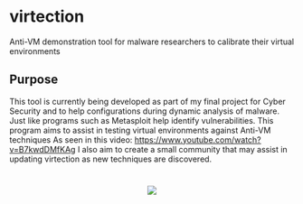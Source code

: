 # virtection
Anti-VM demonstration tool for malware researchers to calibrate their virtual environments

## Purpose

This tool is currently being developed as part of my final project for Cyber Security and to help configurations during dynamic analysis of malware. Just like programs such as Metasploit help identify vulnerabilities. This program aims to assist in testing virtual environments against Anti-VM techniques As seen in this video: https://www.youtube.com/watch?v=B7kwdDMfKAg
I also aim to create a small community that may assist in updating virtection as new techniques are discovered.


<h1 align="center"><img align="center" src="https://github.com/cronos-hash/virtection/blob/main/detectexample.png"></h1>
